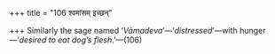 +++
title = "106 श्वमांसम् इच्छन्"

+++
Similarly the sage named ‘*Vāmadeva*’—‘*distressed*’—with
hunger—‘*desired to eat dog’s flesh*.’—(106)


